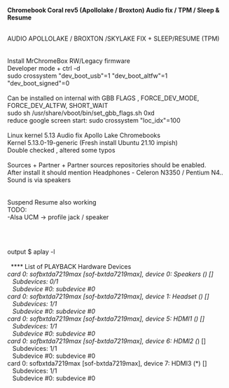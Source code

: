 <b>Chromebook Coral rev5 (Apollolake / Broxton) Audio fix / TPM / Sleep & Resume</b><br>
<br>

AUDIO APOLLOLAKE / BROXTON /SKYLAKE FIX + SLEEP/RESUME (TPM)<br>
<br>
<br>
Install MrChromeBox RW/Legacy firmware<br>
Developer mode + ctrl -d<br>
sudo crossystem "dev_boot_usb"=1 "dev_boot_altfw"=1 "dev_boot_signed"=0<br>
<br>
Can be installed on internal with GBB FLAGS , FORCE_DEV_MODE, FORCE_DEV_ALTFW, SHORT_WAIT<Br>
 sudo sh /usr/share/vboot/bin/set_gbb_flags.sh 0xd <br>
reduce google screen start: sudo crossystem "loc_idx"=100 <br>
<br>
Linux kernel 5.13 Audio fix Apollo Lake Chromebooks <br>
Kernel 5.13.0-19-generic (Fresh install Ubuntu 21.10 impish)  <br>
Double checked , altered some typos<br><br>
Sources + Partner + Partner sources repositories should be enabled.<br>
After install it should mention Headphones - Celeron N3350 / Pentium N4..<br>
Sound is via speakers<br>
  <br>
<br>Suspend Resume also working
<br>
TODO: <br>
-Alsa UCM ->  profile jack / speaker<br> 

<br>
 <br>

output $ aplay -l<br>
 <br>
&nbsp; **** List of PLAYBACK Hardware Devices ****<br>
card 0: sofbxtda7219max [sof-bxtda7219max], device 0: Speakers (*) []<br>
&nbsp;&nbsp;  Subdevices: 0/1<br>
&nbsp;&nbsp;  Subdevice #0: subdevice #0<br>
card 0: sofbxtda7219max [sof-bxtda7219max], device 1: Headset (*) []<br>
&nbsp;&nbsp;  Subdevices: 1/1<br>
&nbsp;&nbsp;  Subdevice #0: subdevice #0<br>
card 0: sofbxtda7219max [sof-bxtda7219max], device 5: HDMI1 (*) []<br>
&nbsp;&nbsp;  Subdevices: 1/1<br>
&nbsp;&nbsp;  Subdevice #0: subdevice #0<br>
card 0: sofbxtda7219max [sof-bxtda7219max], device 6: HDMI2 (*) []<br>
&nbsp;&nbsp;  Subdevices: 1/1<br>
&nbsp;&nbsp;  Subdevice #0: subdevice #0<br>
card 0: sofbxtda7219max [sof-bxtda7219max], device 7: HDMI3 (*) []<br>
&nbsp;&nbsp;  Subdevices: 1/1<br>
&nbsp;&nbsp;  Subdevice #0: subdevice #0<br>

